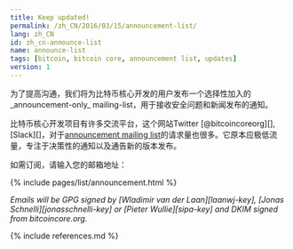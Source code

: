```yaml
---
title: Keep updated!
permalink: /zh_CN/2016/03/15/announcement-list/
lang: zh_CN
id: zh_cn-announce-list
name: announce-list
tags: [bitcoin, bitcoin core, announcement list, updates]
version: 1
---
```

为了提高沟通，我们将为比特币核心开发的用户发布一个选择性加入的_announcement-only_ mailing-list，用于接收安全问题和新闻发布的通知。

比特币核心开发项目有许多交流平台，这个网站Twitter [@bitcoincoreorg][], [Slack][]，对于[announcement mailing list](/zh_CN/list/announcements/join)的请求量也很多。它原本应极低流量，专注于决策性的通知以及通告新的版本发布。

如需订阅，请输入您的邮箱地址：

{% include pages/list/announcement.html %}

_Emails will be GPG signed by [Wladimir van der Laan][laanwj-key], [Jonas Schnelli][jonasschnelli-key] or [Pieter Wullie][sipa-key] and DKIM signed from bitcoincore.org._

{% include references.md %}

